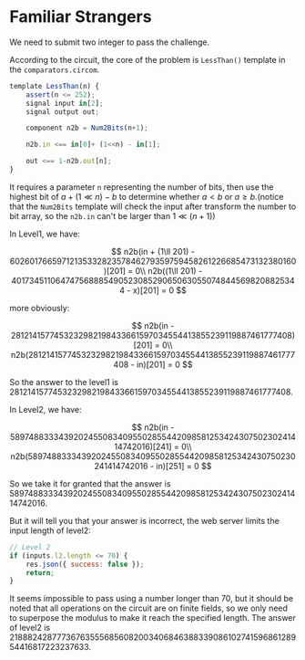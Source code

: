 # Familiar Strangers
We need to submit two integer to pass the challenge.

According to the circuit, the core of the problem is `LessThan()` template in the `comparators.circom`.
```js
template LessThan(n) {
    assert(n <= 252);
    signal input in[2];
    signal output out;

    component n2b = Num2Bits(n+1);

    n2b.in <== in[0]+ (1<<n) - in[1];

    out <== 1-n2b.out[n];
}
```
It requires a parameter `n` representing the number of bits, then use the highest bit of $a+(1\ll n)-b$ to determine whether $a<b$ or $a\geq b$.(notice that the `Num2Bits` template will check the input after transform the number to bit array, so the `n2b.in` can't be larger than $1\ll(n+1)$)

In Level1, we have:

$$
n2b(in + (1\ll 201) - 6026017665971213533282357846279359759458261226685473132380160)[201] = 0\\
n2b((1\ll 201) - 401734511064747568885490523085290650630550748445698208825344 - x)[201] = 0
$$

more obviously:

$$
n2b(in - 2812141577453232982198433661597034554413855239119887461777408)[201] = 0\\
n2b(2812141577453232982198433661597034554413855239119887461777408 - in)[201] = 0
$$

So the answer to the level1 is $2812141577453232982198433661597034554413855239119887461777408$.

In Level2, we have:

$$
n2b(in - 5897488333439202455083409550285544209858125342430750230241414742016)[241] = 0\\
n2b(5897488333439202455083409550285544209858125342430750230241414742016 - in)[251] = 0
$$

So we take it for granted that the answer is $5897488333439202455083409550285544209858125342430750230241414742016$.

But it will tell you that your answer is incorrect, the web server limits the input length of level2:
```js
// Level 2
if (inputs.l2.length <= 70) {
    res.json({ success: false });
    return;
}
```
It seems impossible to pass using a number longer than 70, but it should be noted that all operations on the circuit are on finite fields, so we only need to superpose the modulus to make it reach the specified length. The answer of level2 is $21888242877736763555685608200340684638833908610274159686128954416817223237633$.